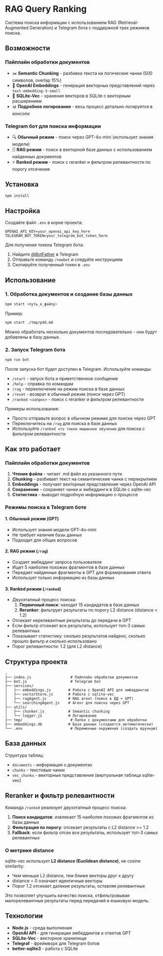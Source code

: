 # RAG Query Ranking

Система поиска информации с использованием RAG (Retrieval-Augmented Generation) и Telegram бота с поддержкой трех режимов поиска.

## Возможности

### Пайплайн обработки документов
- ✂️ **Semantic Chunking** - разбивка текста на логические чанки (500 символов, overlap 15%)
- 🤖 **OpenAI Embeddings** - генерация векторных представлений через `text-embedding-3-small`
- 💾 **SQLite-Vec** - хранение векторов в SQLite с векторным расширением
- 📊 **Подробное логирование** - весь процесс детально логируется в консоли

### Telegram бот для поиска информации
- 🔍 **Обычный режим** - поиск через GPT-4o-mini (использует знания модели)
- 🗄️ **RAG режим** - поиск в векторной базе данных с использованием найденных документов
- ⚡ **Ranked режим** - поиск с reranker и фильтром релевантности по порогу отсечения

## Установка

```bash
npm install
```

## Настройка

Создайте файл `.env` в корне проекта:

```
OPENAI_API_KEY=your_openai_api_key_here
TELEGRAM_BOT_TOKEN=your_telegram_bot_token_here
```

Для получения токена Telegram бота:
1. Найдите [@BotFather](https://t.me/botfather) в Telegram
2. Отправьте команду `/newbot` и следуйте инструкциям
3. Скопируйте полученный токен в `.env`

## Использование

### 1. Обработка документов и создание базы данных

```bash
npm start <путь_к_файлу>
```

Пример:

```bash
npm start ./tmp/pdd.md
```

Можно обработать несколько документов последовательно - они будут добавлены в базу данных.

### 2. Запуск Telegram бота

```bash
npm run bot
```

После запуска бот будет доступен в Telegram. Используйте команды:

- `/start` - запуск бота и приветственное сообщение
- `/help` - справка по командам
- `/rag` - переключение на режим поиска в базе данных
- `/reset` - возврат в обычный режим (поиск через GPT)
- `/ranked <запрос>` - поиск с reranker и фильтром релевантности

Примеры использования:
- Просто отправьте вопрос в обычном режиме для поиска через GPT
- Переключитесь на `/rag` для поиска в базе данных
- Используйте `/ranked что такое машинное обучение` для поиска с фильтром релевантности

## Как это работает

### Пайплайн обработки документов

1. **Чтение файла** - читает .md файл из указанного пути
2. **Chunking** - разбивает текст на семантические чанки с перекрытием
3. **Embeddings** - получает векторные представления через OpenAI API
4. **Сохранение** - сохраняет чанки и эмбеддинги в SQLite с sqlite-vec
5. **Статистика** - выводит подробную информацию о процессе

### Режимы поиска в Telegram боте

#### 1. Обычный режим (GPT)
- Использует знания модели GPT-4o-mini
- Не требует наличия базы данных
- Подходит для общих вопросов

#### 2. RAG режим (`/rag`)
- Создает эмбеддинг запроса пользователя
- Ищет 5 наиболее похожих фрагментов в базе данных
- Передает найденные фрагменты в GPT для формирования ответа
- Использует только информацию из базы данных

#### 3. Ranked режим (`/ranked`)
- Двухэтапный процесс поиска:
  1. **Первичный поиск**: находит 15 кандидатов в базе данных
  2. **Reranker**: фильтрует результаты по порогу L2 distance (distance < 1.2)
- Отсекает нерелевантные результаты до передачи в GPT
- Если фильтр отсекает все результаты, использует топ-3 самых релевантных
- Показывает статистику: сколько результатов найдено, сколько прошло фильтр и сколько использовано
- Порог релевантности: 1.2 (для L2 distance)

## Структура проекта

```
.
├── index.js                  # Пайплайн обработки документов
├── bot.js                    # Telegram бот
├── services/
│   ├── embeddings.js        # Работа с OpenAI API для эмбеддингов
│   ├── vectorStore.js       # Работа с sqlite-vec
│   ├── ragAgent.js          # RAG агент (поиск в БД + GPT)
│   └── searchingAgent.js    # Агент для поиска через GPT
├── utils/
│   ├── chunker.js           # Semantic chunking
│   └── logger.js            # Логирование
├── tmp/                      # Папка с документами для обработки
├── embeddings.db            # База данных (создается автоматически)
└── .env                      # Переменные окружения (создать вручную)
```

## База данных

Структура таблиц:

- `documents` - информация о документах
- `chunks` - текстовые чанки
- `vec_chunks` - векторные представления (виртуальная таблица sqlite-vec)

## Reranker и фильтр релевантности

Команда `/ranked` реализует двухэтапный процесс поиска:

1. **Поиск кандидатов**: извлекает 15 наиболее похожих фрагментов из базы данных
2. **Фильтрация по порогу**: отсекает результаты с L2 distance >= 1.2
3. **Fallback**: если фильтр отсек все результаты, использует топ-3 самых релевантных

### О метрике distance

sqlite-vec использует **L2 distance (Euclidean distance)**, не cosine similarity:
- Чем меньше L2 distance, тем ближе векторы друг к другу
- distance = 0 означает идентичные векторы
- Порог 1.2 отсекает далекие результаты, оставляя релевантные

Это позволяет улучшить качество поиска, отфильтровывая малорелевантные результаты перед передачей в языковую модель.

## Технологии

- **Node.js** - среда выполнения
- **OpenAI API** - для генерации эмбеддингов и ответов GPT
- **SQLite-Vec** - векторное хранилище
- **Telegraf** - фреймворк для Telegram ботов
- **better-sqlite3** - работа с SQLite

